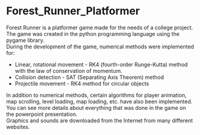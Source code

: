 # Forest_Runner_Platformer

Forest Runner is a platformer game made for the needs of a college project.
<br>The game was created in the python programming language using the pygame library. 
<br>During the development of the game, numerical methods were implemented for:

* Linear, rotational movement - RK4 (fourth-order Runge-Kutta) method with the law of conservation of momentum.
* Collision detection - SAT (Separating Axis Theorem) method
* Projectile movement - RK4 method for circular objects

In addition to numerical methods, certain algorithms for player animation, map scrolling, level loading, map loading, etc. have also been implemented.
<br>You can see more details about everything that was done in the game on the powerpoint presentation.
<br>Graphics and sounds are downloaded from the Internet from many different websites.
